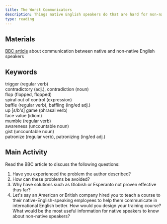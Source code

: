 ```yaml
---
title: The Worst Communicators
description: Things native English speakers do that are hard for non-native-speakers to understand
type: reading
---
```


## Materials

[BBC article][0] about communication between native and non-native English speakers  

## Keywords

trigger (regular verb)  
contradictory (adj.), contradiction (noun)  
flop (flopped, flopped)  
spiral out of control (expression)  
baffle (regular verb), baffling (ing/ed adj.)  
up [s/b's] game (phrasal verb)  
face value (idiom)  
mumble (regular verb)    
awareness (uncountable noun)  
gist (uncountable noun)  
patronize (regular verb), patronizing (ing/ed adj.)  

## Main Activity

Read the BBC article to discuss the following questions:

1. Have you experienced the problem the author described?
2. How can these problems be avoided?
3. Why have solutions such as Globish or Esperanto not proven effective thus far?
4. Let's say an American or British company hired you to teach a course to their native-English-speaking employees to help them communicate in international English better. How would you design your training course? What would be the most useful information for native speakers to know about non-native speakers?

[0]: http://www.bbc.com/capital/story/20161028-native-english-speakers-are-the-worlds-worst-communicators
